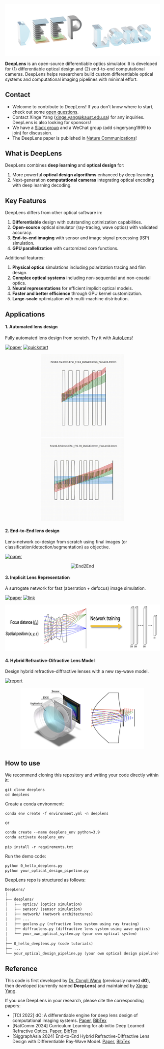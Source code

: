 <div style="text-align:center;">
    <img src="imgs/logo.png"/>
</div>

**DeepLens** is an open-source differentiable optics simulator. It is developed for (1) differentiable optical design and (2) end-to-end computational cameras. DeepLens helps researchers build custom differentiable optical systems and computational imaging pipelines with minimal effort.

## Contact

* Welcome to contribute to DeepLens! If you don't know where to start, check out some [open questions](https://github.com/users/singer-yang/projects/2).
* Contact Xinge Yang (xinge.yang@kaust.edu.sa) for any inquiries. DeepLens is also looking for sponsors!
* We have a [Slack group](https://join.slack.com/t/deeplens/shared_invite/zt-2wz3x2n3b-plRqN26eDhO2IY4r_gmjOw) and a WeChat group (add singeryang1999 to join) for discussion.
* The DeepLens paper is published in [Nature Communications](https://www.nature.com/articles/s41467-024-50835-7)!

## What is DeepLens

DeepLens combines **deep learning** and **optical design** for:

1. More powerful **optical design algorithms** enhanced by deep learning.
2. Next-generation **computational cameras** integrating optical encoding with deep learning decoding.

## Key Features

DeepLens differs from other optical software in:

1. **Differentiable** design with outstanding optimization capabilities.
2. **Open-source** optical simulator (ray-tracing, wave optics) with validated accuracy.
3. **End-to-end imaging** with sensor and image signal processing (ISP) simulation.
4. **GPU parallelization** with customized core functions.

Additional features:

1. **Physical optics** simulations including polarization tracing and film design.
2. **Complex optical systems** including non-sequential and non-coaxial optics.
3. **Neural representations** for efficient implicit optical models.
4. **Faster and better efficience** through GPU kernel customization.
5. **Large-scale** optimization with multi-machine distribution.

## Applications

#### 1. Automated lens design

Fully automated lens design from scratch. Try it with [AutoLens](https://github.com/vccimaging/AutoLens)!

[![paper](https://img.shields.io/badge/NatComm-2024-orange)](https://www.nature.com/articles/s41467-024-50835-7) [![quickstart](https://img.shields.io/badge/Project-green)](https://github.com/vccimaging/AutoLens)

<div align="center">
    <img src="imgs/autolens1.gif" alt="AutoLens" height="270px"/>
    <img src="imgs/autolens2.gif" alt="AutoLens" height="270px"/>
</div>

#### 2. End-to-End lens design

Lens-network co-design from scratch using final images (or classification/detection/segmentation) as objective.

[![paper](https://img.shields.io/badge/NatComm-2024-orange)](https://www.nature.com/articles/s41467-024-50835-7)

<div align="center">
    <img src="imgs/end2end.gif" alt="End2End" height="150px"/>
</div>

#### 3. Implicit Lens Representation

A surrogate network for fast (aberration + defocus) image simulation.

[![paper](https://img.shields.io/badge/TPAMI-2023-orange)](https://ieeexplore.ieee.org/document/10209238) [![link](https://img.shields.io/badge/Project-green)](https://github.com/vccimaging/Aberration-Aware-Depth-from-Focus)

<div align="center">
    <img src="imgs/implicit_net.png" alt="Implicit" height="150px"/>
</div>

#### 4. Hybrid Refractive-Difractive Lens Model

Design hybrid refractive-diffractive lenses with a new ray-wave model.

[![report](https://img.shields.io/badge/SiggraphAsia-2024-orange)](https://arxiv.org/abs/2406.00834)

<div align="center">
    <img src="imgs/hybridlens.png" alt="Implicit" height="200px"/>
</div>

## How to use

We recommend cloning this repository and writing your code directly within it:

```
git clone deeplens
cd deeplens
```

Create a conda environment:
```
conda env create -f environment.yml -n deeplens
```
or
```
conda create --name deeplens_env python=3.9
conda activate deeplens_env

pip install -r requirements.txt
```

Run the demo code:
```
python 0_hello_deeplens.py
python your_optical_design_pipeline.py
```

DeepLens repo is structured as follows:

```
DeepLens/
│
├── deeplens/
│   ├── optics/ (optics simulation)
|   ├── sensor/ (sensor simulation)
|   ├── network/ (network architectures)
|   ├── ...
|   ├── geolens.py (refractive lens system using ray tracing)
|   ├── diffraclens.py (diffractive lens system using wave optics)
|   └── your_own_optical_system.py (your own optical system)
│
├── 0_hello_deeplens.py (code tutorials)
├── ...
└── your_optical_design_pipeline.py (your own optical design pipeline)
```

## Reference

This code is first developed by [Dr. Congli Wang](https://congliwang.github.io/) (previously named **dO**), then developed (currently named **DeepLens**) and maintained by [Xinge Yang](https://singer-yang.github.io/). 

If you use DeepLens in your research, please cite the corresponding papers:

- [TCI 2022] dO: A differentiable engine for deep lens design of computational imaging systems. [Paper](https://ieeexplore.ieee.org/document/9919421), [BibTex](./misc/do_bibtex.txt)
- [NatComm 2024] Curriculum Learning for ab initio Deep Learned Refractive Optics. [Paper](https://www.nature.com/articles/s41467-024-50835-7), [BibTex](./misc/deeplens_bibtex.txt)
- [SiggraphAsia 2024] End-to-End Hybrid Refractive-Diffractive Lens Design with Differentiable Ray-Wave Model. [Paper](https://arxiv.org/abs/2406.00834), [BibTex](./misc/hybridlens_bibtex.txt)

